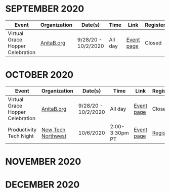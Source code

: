 # SEPTEMBER 2020

| Event       | Organization | Date(s) | Time | Link          | Register  |
| ----------- | ------------ | ------- | ---- | ------------- | --------- |
| Virtual Grace Hopper Celebration | [AnitaB.org](https://anitab.org/) | 9/28/20 - 10/2/2020 | All day | [Event page](https://ghc.anitab.org/) | Closed |


# OCTOBER 2020

| Event       | Organization | Date(s) | Time | Link          | Register  |
| ----------- | ------------ | ------- | ---- | ------------- | --------- |
| Virtual Grace Hopper Celebration | [AnitaB.org](https://anitab.org/) | 9/28/20 - 10/2/2020 | All day | [Event page](https://ghc.anitab.org/) | Closed |
| Productivity Tech Night | [New Tech Northwest](https://www.newtechnorthwest.com/) | 10/6/2020 | 2:00-3:30pm PT | [Event page](https://www.newtechnorthwest.com/new-tech-virtual-meetup-productivity-tech-night-october-6-2020/) | [Register](https://www.eventbrite.com/e/new-tech-virtual-meetup-productivity-tech-tickets-121275808207) |

# NOVEMBER 2020


# DECEMBER 2020
